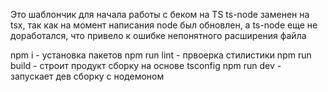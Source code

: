 Это шаблончик для начала работы с беком на TS
ts-node заменен на tsx, так как на момент написания node был обновлен, а ts-node еще не доработался, что привело к ошибке непонятного расширения файла

npm i - установка пакетов
npm run lint     - првоерка стилистики
npm run build  - строит продукт сборку на основе tsconfig 
npm run dev   - запускает дев сборку с нодемоном
